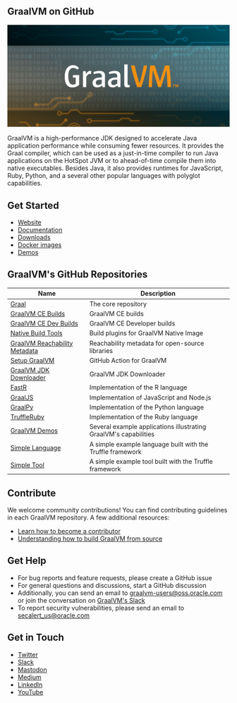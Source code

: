 ## GraalVM on GitHub

![GraalVM banner](https://raw.githubusercontent.com/graalvm/.github/main/graalvm-github.png "GraalVM on GitHub")

GraalVM is a high-performance JDK designed to accelerate Java application performance while consuming fewer resources. 
It provides the Graal compiler, which can be used as a just-in-time compiler to run Java applications on the HotSpot JVM or to ahead-of-time compile them into native executables. Besides Java, it also provides runtimes for JavaScript, Ruby, Python,  and a several other popular languages with polyglot capabilities.

## Get Started

* [Website](https://www.graalvm.org/)
* [Documentation](https://www.graalvm.org/latest/docs/)
* [Downloads](https://www.graalvm.org/downloads/)
* [Docker images](https://github.com/orgs/graalvm/packages)
* [Demos](https://github.com/graalvm/graalvm-demos)


## GraalVM's GitHub Repositories

Name         | Description
------------ | -------------
[Graal](https://github.com/oracle/graal) | The core repository
[GraalVM CE Builds](https://github.com/graalvm/graalvm-ce-builds) | GraalVM CE builds
[GraalVM CE Dev Builds](https://github.com/oracle/graal) | GraalVM CE Developer builds
[Native Build Tools](https://github.com/graalvm/native-build-tools) | Build plugins for GraalVM Native Image
[GraalVM Reachability Metadata](https://github.com/oracle/graalvm-reachability-metadata) | Reachability metadata for open-source libraries
[Setup GraalVM](https://github.com/oracle/fastr) | GitHub Action for GraalVM
[GraalVM JDK Downloader](https://github.com/graalvm/graalvm-jdk-downloader) | GraalVM JDK Downloader
[FastR](https://github.com/oracle/fastr) | Implementation of the R language
[GraalJS](https://github.com/oracle/graaljs) | Implementation of JavaScript and Node.js
[GraalPy](https://github.com/oracle/graalpython) | Implementation of the Python language
[TruffleRuby](https://github.com/oracle/truffleruby) | Implementation of the Ruby language
[GraalVM Demos](https://github.com/graalvm/graalvm-demos) | Several example applications illustrating GraalVM's capabilities
[Simple Language](https://github.com/graalvm/simplelanguage) | A simple example language built with the Truffle framework
[Simple Tool](https://github.com/graalvm/simpletool) | A simple example tool built with the Truffle framework

## Contribute

We welcome community contributions! You can find contributing guidelines in each GraalVM repository.
A few additional resources:
* [Learn how to become a contributor](https://www.graalvm.org/community/contributors/)
* [Understanding how to build GraalVM from source](https://www.youtube.com/watch?v=3Gh0cz3vjG8)

## Get Help

* For bug reports and feature requests, please create a GitHub issue
* For general questions and discussions, start a GitHub discussion
* Additionally, you can send an email to [graalvm-users@oss.oracle.com](mailto:graalvm-users@oss.oracle.com) or join the conversation on [GraalVM's Slack](https://www.graalvm.org/slack-invitation/)
* To report security vulnerabilities, please send an email to [secalert_us@oracle.com](mailto:secalert_us@oracle.com) 

## Get in Touch

* [Twitter](https://twitter.com/graalvm)
* [Slack](https://www.graalvm.org/slack-invitation/)
* [Mastodon](https://mastodon.online/@graalvm)
* [Medium](https://medium.com/graalvm)
* [LinkedIn](https://www.linkedin.com/company/graalvm/)
* [YouTube](https://www.youtube.com/GraalVM)

